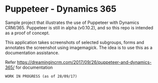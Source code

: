 # Puppeteer - Dynamics 365

Sample project that illustrates the use of Puppeteer with Dynamics CRM/365. Puppeteer is still in alpha (v0.10.2), and so this repo is intended as a proof of concept.

This application takes screenshots of selected subgroups, forms and annotates the screenshot using imagemagick. The idea is to use this as a documentation assistance.

Refer https://dreamingincrm.com/2017/09/26/puppeteer-and-dynamics-365/ for documentation

`WORK IN PROGRESS (as of 28/09/17)`



